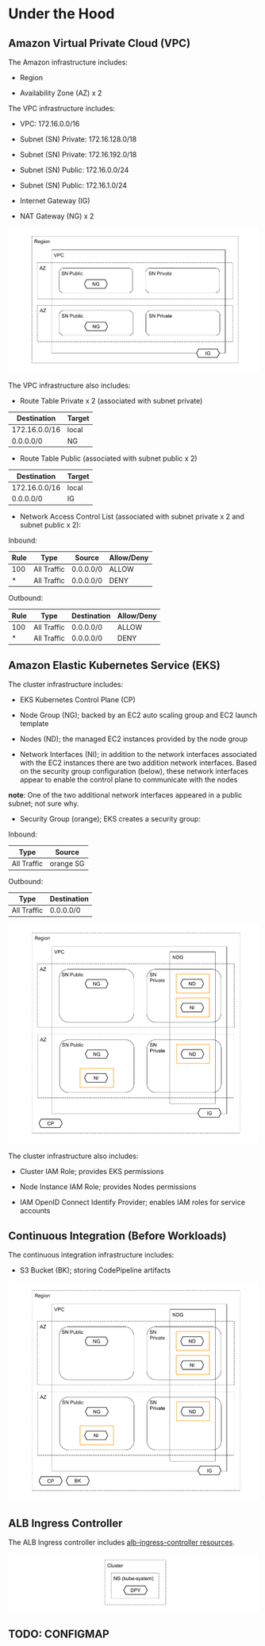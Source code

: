 # Under the Hood

## Amazon Virtual Private Cloud (VPC)

The Amazon infrastructure includes:

* Region

* Availability Zone (AZ) x 2

The VPC infrastructure includes:

* VPC: 172.16.0.0/16

* Subnet (SN) Private: 172.16.128.0/18

* Subnet (SN) Private: 172.16.192.0/18

* Subnet (SN) Public: 172.16.0.0/24

* Subnet (SN) Public: 172.16.1.0/24

* Internet Gateway (IG)

* NAT Gateway (NG) x 2

![vpc](vpc.png)

The VPC infrastructure also includes:

* Route Table Private x 2 (associated with subnet private)

| Destination   | Target |
| ------------- | ------ |
| 172.16.0.0/16 | local  |
| 0.0.0.0/0     | NG     |

* Route Table Public (associated with subnet public x 2)

| Destination   | Target |
| ------------- | ------ |
| 172.16.0.0/16 | local  |
| 0.0.0.0/0     | IG     |

* Network Access Control List (associated with subnet private x 2 and subnet public x 2):

Inbound:

| Rule | Type        | Source      | Allow/Deny |
| ---- | ----------- | ----------- | ---------- |
| 100  | All Traffic | 0.0.0.0/0   | ALLOW      |
| *    | All Traffic | 0.0.0.0/0   | DENY       |

Outbound:

| Rule | Type        | Destination | Allow/Deny |
| ---- | ----------- | ----------- | ---------- |
| 100  | All Traffic | 0.0.0.0/0   | ALLOW      |
| *    | All Traffic | 0.0.0.0/0   | DENY       |

## Amazon Elastic Kubernetes Service (EKS)

The cluster infrastructure includes:

* EKS Kubernetes Control Plane (CP)

* Node Group (NG); backed by an EC2 auto scaling group and EC2 launch template

* Nodes (ND); the managed EC2 instances provided by the node group

* Network Interfaces (NI); in addition to the network interfaces associated with the EC2 instances there are two addition network interfaces. Based on the security group configuration (below), these network interfaces appear to enable the control plane to communicate with the nodes

**note**: One of the two additional network interfaces appeared in a public subnet; not sure why.

* Security Group (orange); EKS creates a security group:

Inbound:

| Type        | Source    |
| ----------- | --------- |
| All Traffic | orange SG |

Outbound:

| Type        | Destination |
| ----------- | ----------- |
| All Traffic | 0.0.0.0/0   |

![cluster](cluster.png)

The cluster infrastructure also includes:

* Cluster IAM Role; provides EKS permissions

* Node Instance IAM Role; provides Nodes permissions

* IAM OpenID Connect Identify Provider; enables IAM roles for service accounts

## Continuous Integration (Before Workloads)

The continuous integration infrastructure includes:

* S3 Bucket (BK); storing CodePipeline artifacts

![CD](cd.png)

## ALB Ingress Controller

The ALB Ingress controller includes [alb-ingress-controller resources](https://registry.terraform.io/modules/iplabs/alb-ingress-controller/kubernetes/3.0.2?tab=resources).

![ALB](alb.png)

## TODO: CONFIGMAP
